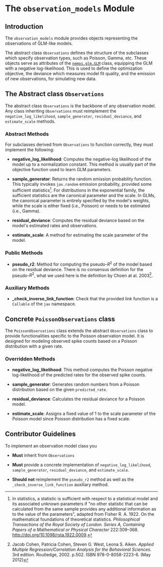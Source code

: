 # The `observation_models` Module

## Introduction

The `observation_models` module provides objects representing the observations of GLM-like models.

The abstract class `Observations` defines the structure of the subclasses which specify observation types, such as Poisson, Gamma, etc. These objects serve as attributes of the [`nemos.glm.GLM`](../05-glm/#the-concrete-class-glm) class, equipping the GLM with a negative log-likelihood. This is used to define the optimization objective, the deviance which measures model fit quality, and the emission of new observations, for simulating new data.

## The Abstract class `Observations`

The abstract class `Observations` is the backbone of any observation model. Any class inheriting `Observations` must reimplement the `negative_log_likelihood`, `sample_generator`, `residual_deviance`, and `estimate_scale` methods.

### Abstract Methods

For subclasses derived from `Observations` to function correctly, they must implement the following:

- **negative_log_likelihood**: Computes the negative-log likelihood of the model up to a normalization constant. This method is usually part of the objective function used to learn GLM parameters.
  
- **sample_generator**: Returns the random emission probability function. This typically invokes `jax.random` emission probability, provided some sufficient statistics[^1]. For distributions in the exponential family, the sufficient statistics are the canonical parameter and the scale. In GLMs, the canonical parameter is entirely specified by the model's weights, while the scale is either fixed (i.e., Poisson) or needs to be estimated (i.e., Gamma).
  
- **residual_deviance**: Computes the residual deviance based on the model's estimated rates and observations.

- **estimate_scale**: A method for estimating the scale parameter of the model.

### Public Methods

- **pseudo_r2**: Method for computing the pseudo-$R^2$ of the model based on the residual deviance. There is no consensus definition for the pseudo-$R^2$, what we used here is the definition by Choen at al. 2003[^2]. 


### Auxiliary Methods

- **_check_inverse_link_function**: Check that the provided link function is a `Callable` of the `jax` namespace.

## Concrete `PoissonObservations` class

The `PoissonObservations` class extends the abstract `Observations` class to provide functionalities specific to the Poisson observation model. It is designed for modeling observed spike counts based on a Poisson distribution with a given rate.

### Overridden Methods

- **negative_log_likelihood**: This method computes the Poisson negative log-likelihood of the predicted rates for the observed spike counts.
  
- **sample_generator**: Generates random numbers from a Poisson distribution based on the given `predicted_rate`.
  
- **residual_deviance**: Calculates the residual deviance for a Poisson model.
  
- **estimate_scale**: Assigns a fixed value of 1 to the scale parameter of the Poisson model since Poisson distribution has a fixed scale.

## Contributor Guidelines 

To implement an observation model class you

- **Must** inherit from `Observations`

- **Must** provide a concrete implementation of `negative_log_likelihood`, `sample_generator`, `residual_deviance`, and `estimate_scale`.

- **Should not** reimplement the `pseudo_r2` method as well as the `_check_inverse_link_function` auxiliary method.

[^1]: 
    In statistics, a statistic is sufficient with respect to a statistical model and its associated unknown parameters if "no other statistic that can be calculated from the same sample provides any additional information as to the value of the parameters", adapted from Fisher R. A.
    1922. On the mathematical foundations of theoretical statistics. *Philosophical Transactions of the Royal Society of London. Series A, Containing Papers of a Mathematical or Physical Character* 222:309–368. http://doi.org/10.1098/rsta.1922.0009.
[^2]:
    Jacob Cohen, Patricia Cohen, Steven G. West, Leona S. Aiken. 
    *Applied Multiple Regression/Correlation Analysis for the Behavioral Sciences*. 
    3rd edition. Routledge, 2002. p.502. ISBN 978-0-8058-2223-6. (May 2012)
